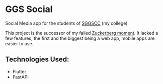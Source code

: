 # GGS Social

Social Media app for the students of [SGGSCC](https://www.sggscc.ac.in/) (my college)

This project is the successor of my failed [Zuckerberg moment](https://github.com/usyntest/CollegeApp). It lacked a few features, the first and the biggest being a web app, mobile apps are easier to use.

## Technologies Used:
- Flutter
- FastAPI
